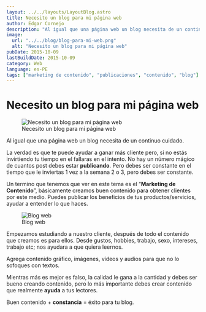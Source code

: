 ```yaml
---
layout: ../../layouts/LayoutBlog.astro
title: Necesito un blog para mi página web
author: Edgar Cornejo
description: "Al igual que una página web un blog necesita de un continuo cuidado. La verdad es que te puede ayudar a ganar más cliente pero, si no estás invirtiendo tu tiempo en el fallaras en el intento. No hay un número mágico de cuantos post debes estar publicando. Pero debes ser constante en el tiempo que le inviertas 1 vez a la semana 2 o 3, pero debes ser constante."
image:
  url: "../../blog/blog-para-mi-web.png"
  alt: "Necesito un blog para mi página web"
pubDate: 2015-10-09
lastBuildDate: 2015-10-09
category: Web
language: es-PE
tags: ["marketing de contenido", "publicaciones", "contenido", "blog"]
---
```


# Necesito un blog para mi página web

<figure>
  <img src="../../blog/blog-para-mi-web.png" alt="Necesito un blog para mi página web"/>
  <figcaption>Necesito un blog para mi página web</figcaption>
</figure>

Al igual que una página web un blog necesita de un continuo cuidado.

La verdad es que te puede ayudar a ganar más cliente pero, si no estás invirtiendo tu tiempo en el fallaras en el intento. No hay un número mágico de cuantos post debes estar **publicando**. Pero debes ser constante en el tiempo que le inviertas 1 vez a la semana 2 o 3, pero debes ser constante.

Un termino que tenemos que ver en este tema es el “**Marketing de Contenido**”, básicamente creamos buen contenido para obtener clientes por este medio. Puedes publicar los beneficios de tus productos/servicios, ayudar a entender lo que haces.

<figure>
  <img src="../../blog/blog.jpg" alt="Blog web"/>
  <figcaption>Blog web</figcaption>
</figure>

Empezamos estudiando a nuestro cliente, después de todo el contenido que creamos es para ellos. Desde gustos, hobbies, trabajo, sexo, intereses, trabajo etc; nos ayudara a que quiera leernos.

Agrega contenido gráfico, imágenes, vídeos y audios para que no lo sofoques con textos.

Mientras más es mejor es falso, la calidad le gana a la cantidad y debes ser bueno creando contenido, pero lo más importante debes crear contenido que realmente **ayuda** a tus lectores.

Buen contenido + **constancia** = éxito para tu blog.